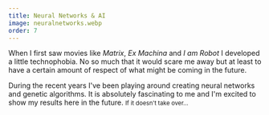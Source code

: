 ```yaml
---
title: Neural Networks & AI
image: neuralnetworks.webp
order: 7
---
```


When I first saw movies like *Matrix*, *Ex Machina* and *I am Robot* I developed a little <span class="tooltip" data-text="Fear or discomfort with advanced technology">technophobia</span>. No so much that it would scare me away but at least to have a certain amount of respect of what might be coming in the future.

During the recent years I've been playing around creating neural networks and genetic algorithms. It is absolutely fascinating to me and I'm excited to show my results here in the future. <small>If it doesn't take over...</small>